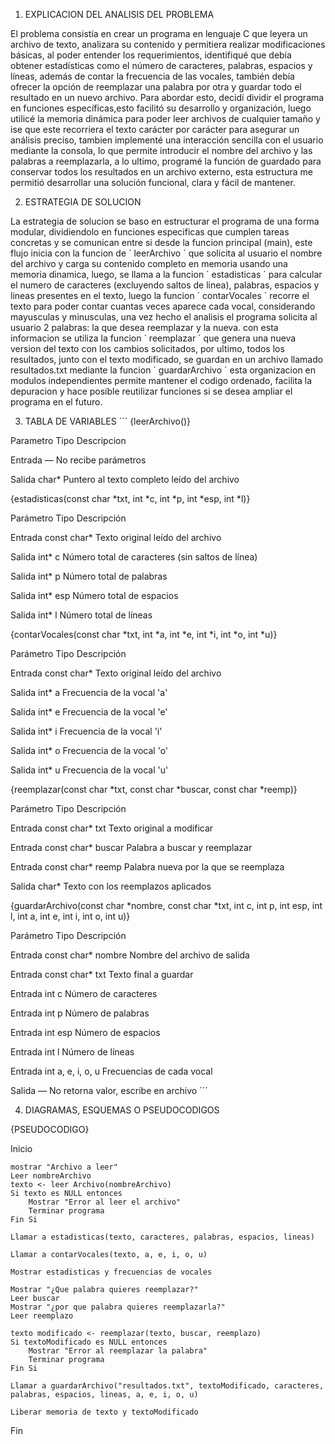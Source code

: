 1. EXPLICACION DEL ANALISIS DEL PROBLEMA

El problema consistía en crear un programa en lenguaje C que leyera un archivo de texto, analizara su contenido y permitiera realizar modificaciones básicas, al poder entender los requerimientos, identifiqué que debía obtener estadísticas como el número de caracteres, palabras, espacios y líneas, además de contar la frecuencia de las vocales, también debía ofrecer la opción de reemplazar una palabra por otra y guardar todo el resultado en un nuevo archivo. Para abordar esto, decidí dividir el programa en funciones específicas,esto facilitó su desarrollo y organización, luego utilicé la memoria dinámica para poder leer archivos de cualquier tamaño y ise que este recorriera el texto carácter por carácter para asegurar un análisis preciso, tambien implementé una interacción sencilla con el usuario mediante la consola, lo que permite introducir el nombre del archivo y las palabras a reemplazarla, a lo ultimo, programé la función de guardado para conservar todos los resultados en un archivo externo, esta estructura me permitió desarrollar una solución funcional, clara y fácil de mantener.

2. ESTRATEGIA DE SOLUCION

La estrategia de solucion se baso en estructurar el programa de una forma modular, dividiendolo en funciones especificas que cumplen tareas concretas y se comunican entre si desde la funcion principal (main), este flujo inicia con la funcion de
´
leerArchivo
´
que solicita al usuario el nombre del archivo y carga su contenido completo en memoria usando una memoria dinamica, luego, se llama a la funcion
´
 estadisticas
´
para calcular el numero de caracteres (excluyendo saltos de linea), palabras, espacios y lineas presentes en el texto, luego la funcion
´
contarVocales
´
recorre el texto para poder contar cuantas veces aparece cada vocal, considerando mayusculas y minusculas, una vez hecho el analisis el programa solicita al usuario 2 palabras: la que desea reemplazar y la nueva. con esta informacion se utiliza la funcion
´
reemplazar
´
que genera una nueva version del texto con los cambios solicitados, por ultimo, todos los resultados, junto con el texto modificado, se guardan en un archivo llamado resultados.txt mediante la funcion
´
guardarArchivo
´
esta organizacion en modulos independientes permite mantener el codigo ordenado, facilita la depuracion y hace posible reutilizar funciones si se desea ampliar el programa en el futuro.

3. TABLA DE VARIABLES
´´´
{leerArchivo()}

Parametro          Tipo          Descripcion

Entrada              —           No recibe parámetros

Salida             char*         Puntero al texto completo leído del archivo


{estadisticas(const char *txt, int *c, int *p, int *esp, int *l)}

Parámetro          Tipo          Descripción

Entrada          const char*     Texto original leído del archivo

Salida             int* c        Número total de caracteres (sin saltos de línea)

Salida             int* p        Número total de palabras

Salida             int* esp      Número total de espacios

Salida             int* l        Número total de líneas


{contarVocales(const char *txt, int *a, int *e, int *i, int *o, int *u)}

Parámetro          Tipo          Descripción

Entrada         const char*      Texto original leído del archivo

Salida             int* a        Frecuencia de la vocal 'a'

Salida             int* e        Frecuencia de la vocal 'e'

Salida             int* i        Frecuencia de la vocal 'i'

Salida             int* o        Frecuencia de la vocal 'o'

Salida             int* u        Frecuencia de la vocal 'u'


{reemplazar(const char *txt, const char *buscar, const char *reemp)}

Parámetro          Tipo          Descripción

Entrada       const char* txt    Texto original a modificar

Entrada     const char* buscar   Palabra a buscar y reemplazar

Entrada      const char* reemp   Palabra nueva por la que se reemplaza

Salida             char*         Texto con los reemplazos aplicados


{guardarArchivo(const char *nombre, const char *txt, int c, int p, int esp, int l, int a, int e, int i, int o, int u)}

Parámetro          Tipo          Descripción

Entrada     const char* nombre   Nombre del archivo de salida

Entrada       const char* txt    Texto final a guardar

Entrada            int c         Número de caracteres

Entrada            int p         Número de palabras

Entrada            int esp       Número de espacios

Entrada            int l         Número de líneas

Entrada     int a, e, i, o, u    Frecuencias de cada vocal

Salida               —           No retorna valor, escribe en archivo
´´´

4. DIAGRAMAS, ESQUEMAS O PSEUDOCODIGOS

{PSEUDOCODIGO}

Inicio
    
    mostrar "Archivo a leer"
    Leer nombreArchivo
    texto <- leer Archivo(nombreArchivo)
    Si texto es NULL entonces
        Mostrar "Error al leer el archivo"
        Terminar programa
    Fin Si

    Llamar a estadisticas(texto, caracteres, palabras, espacios, lineas)

    Llamar a contarVocales(texto, a, e, i, o, u)
    
    Mostrar estadisticas y frecuencias de vocales

    Mostrar "¿Que palabra quieres reemplazar?"
    Leer buscar
    Mostrar "¿por que palabra quieres reemplazarla?"
    Leer reemplazo

    texto modificado <- reemplazar(texto, buscar, reemplazo)
    Si textoModificado es NULL entonces
        Mostrar "Error al reemplazar la palabra"
        Terminar programa
    Fin Si

    Llamar a guardarArchivo("resultados.txt", textoModificado, caracteres, palabras, espacios, lineas, a, e, i, o, u)

    Liberar memoria de texto y textoModificado

Fin


